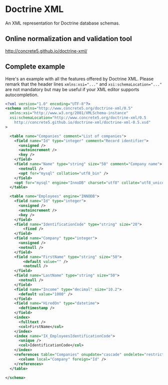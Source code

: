 # Doctrine XML

An XML representation for Doctrine database schemas.

## Online normalization and validation tool

http://concrete5.github.io/doctrine-xml/


## Complete example

Here's an example with all the features offered by Doctrine XML.
Please remark that the header lines `xmlns:xsi="..."` and `xsi:schemaLocation="..."` are not mandatory but may be useful if your XML editor supports autocompletion.

```xml
<?xml version="1.0" encoding="UTF-8"?>
<schema xmlns="http://www.concrete5.org/doctrine-xml/0.5"
  xmlns:xsi="http://www.w3.org/2001/XMLSchema-instance"
  xsi:schemaLocation="http://www.concrete5.org/doctrine-xml/0.5
    http://concrete5.github.io/doctrine-xml/doctrine-xml-0.5.xsd"
>

  <table name="Companies" comment="List of companies">
    <field name="Id" type="integer" comment="Record identifier">
      <unsigned />
      <autoincrement />
      <key />
    </field>
    <field name="Name" type="string" size="50" comment="Company name">
      <notnull />
      <opt for="mysql" collation="utf8_bin" />
    </field>
    <opt for="mysql" engine="InnoDB" charset="utf8" collate="utf8_unicode_ci" row_format="compact" />
  </table>

  <table name="Employees" engine="INNODB">
    <field name="Id" type="integer">
      <unsigned />
      <autoincrement />
      <key />
    </field>
    <field name="IdentificationCode" type="string" size="20">
    	<fixed />
    </field>
    <field name="Company" type="integer">
      <unsigned />
      <notnull />
    </field>
    <field name="FirstName" type="string" size="50">
    	<default value="" />
    	<notnull />
    </field>
    <field name="LastName" type="string" size="50">
      <notnull />
    </field>
    <field name="Income" type="decimal" size="10.2">
      <default value="1000" />
    </field>
    <field name="HiredOn" type="datetime">
      <deftimestamp />
    </field>
    <index>
      <fulltext />
      <col>FirstName</col>
    </index>
    <index name="IX_EmployeesIdentificationCode">
      <unique />
      <col>IdentificationCode</col>
    </index>
    <references table="Companies" onupdate="cascade" ondelete="restrict">
      <column local="Company" foreign="Id" />
    </references>
  </table>

</schema>
```